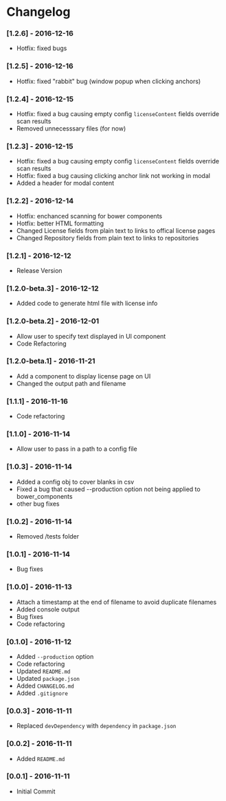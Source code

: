 # Changelog

### [1.2.6] - 2016-12-16
* Hotfix: fixed bugs

### [1.2.5] - 2016-12-16
* Hotfix: fixed "rabbit" bug (window popup when clicking anchors)

### [1.2.4] - 2016-12-15
* Hotfix: fixed a bug causing empty config `licenseContent` fields override scan results
* Removed unnecesssary files (for now)

### [1.2.3] - 2016-12-15
* Hotfix: fixed a bug causing empty config `licenseContent` fields override scan results
* Hotfix: fixed a bug causing clicking anchor link not working in modal
* Added a header for modal content

### [1.2.2] - 2016-12-14
* Hotfix: enchanced scanning for bower components
* Hotfix: better HTML formatting
* Changed License fields from plain text to links to offical license pages
* Changed Repository fields from plain text to links to repositories

### [1.2.1] - 2016-12-12
* Release Version

### [1.2.0-beta.3] - 2016-12-12
* Added code to generate html file with license info

### [1.2.0-beta.2] - 2016-12-01
* Allow user to specify text displayed in UI component
* Code Refactoring

### [1.2.0-beta.1] - 2016-11-21
* Add a component to display license page on UI
* Changed the output path and filename

### [1.1.1] - 2016-11-16
* Code refactoring

### [1.1.0] - 2016-11-14
* Allow user to pass in a path to a config file

### [1.0.3] - 2016-11-14
* Added a config obj to cover blanks in csv
* Fixed a bug that caused --production option not being applied to bower_components
* other bug fixes

### [1.0.2] - 2016-11-14
* Removed /tests folder

### [1.0.1] - 2016-11-14
* Bug fixes

### [1.0.0] - 2016-11-13
* Attach a timestamp at the end of filename to avoid duplicate filenames
* Added console output
* Bug fixes
* Code refactoring

### [0.1.0] - 2016-11-12
* Added `--production` option
* Code refactoring
* Updated `README.md`
* Updated `package.json`
* Added `CHANGELOG.md`
* Added `.gitignore`

### [0.0.3] - 2016-11-11
* Replaced `devDependency` with `dependency` in `package.json`

### [0.0.2] - 2016-11-11
* Added `README.md`

### [0.0.1] - 2016-11-11
* Initial Commit
